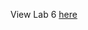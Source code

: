 View Lab 6 [here](https://htmlpreview.github.io/?https://github.com/AdK0101/JSC370-labs/blob/main/lab6/06-lab.html)